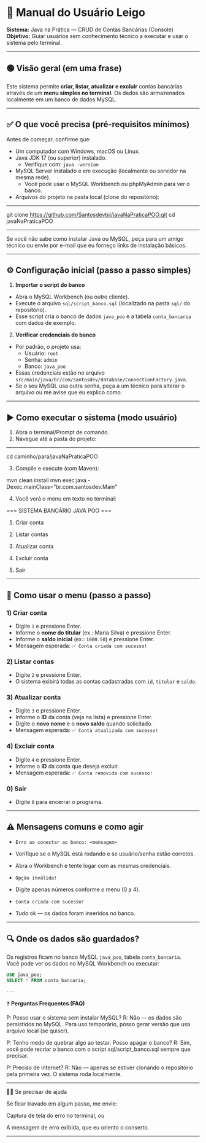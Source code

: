 # 📘 Manual do Usuário Leigo
**Sistema:** Java na Prática — CRUD de Contas Bancárias (Console)  
**Objetivo:** Guiar usuários sem conhecimento técnico a executar e usar o sistema pelo terminal.

---

## 🟢 Visão geral (em uma frase)
Este sistema permite **criar, listar, atualizar e excluir** contas bancárias através de um **menu simples no terminal**. Os dados são armazenados localmente em um banco de dados MySQL.

---

## ✅ O que você precisa (pré-requisitos mínimos)

Antes de começar, confirme que:

- Um computador com Windows, macOS ou Linux.
- Java JDK 17 (ou superior) instalado.
  - Verifique com: `java -version`
- MySQL Server instalado e em execução (localmente ou servidor na mesma rede).
  - Você pode usar o MySQL Workbench ou phpMyAdmin para ver o banco.
- Arquivos do projeto na pasta local (clone do repositório):

---

git clone https://github.com/Santosdevbjj/javaNaPraticaPOO.git cd javaNaPraticaPOO


---

Se você não sabe como instalar Java ou MySQL, peça para um amigo técnico ou envie por e-mail que eu forneço links de instalação básicos.

---

## ⚙️ Configuração inicial (passo a passo simples)

1. **Importar o script do banco**
 - Abra o MySQL Workbench (ou outro cliente).
 - Execute o arquivo `sql/script_banco.sql` (localizado na pasta `sql/` do repositório).
 - Esse script cria o banco de dados `java_poo` e a tabela `conta_bancaria` com dados de exemplo.

2. **Verificar credenciais do banco**
 - Por padrão, o projeto usa:
   - Usuário: `root`
   - Senha: `admin`
   - Banco: `java_poo`
 - Essas credenciais estão no arquivo `src/main/java/br/com/santosdev/database/ConnectionFactory.java`.
 - Se o seu MySQL usa outra senha, peça a um técnico para alterar o arquivo ou me avise que eu explico como.

---

## ▶️ Como executar o sistema (modo usuário)

1. Abra o terminal/Prompt de comando.
2. Navegue até a pasta do projeto:

---

cd caminho/para/javaNaPraticaPOO

3. Compile e execute (com Maven):

mvn clean install mvn exec:java -Dexec.mainClass="br.com.santosdev.Main"

4. Você verá o menu em texto no terminal:

=== SISTEMA BANCÁRIO JAVA POO ===

1. Criar conta


2. Listar contas


3. Atualizar conta


4. Excluir conta


5. Sair


---


## 📝 Como usar o menu (passo a passo)

### 1) Criar conta
- Digite `1` e pressione Enter.
- Informe o **nome do titular** (ex.: Maria Silva) e pressione Enter.
- Informe o **saldo inicial** (ex.: `1000.50`) e pressione Enter.
- Mensagem esperada: `✅ Conta criada com sucesso!`

### 2) Listar contas
- Digite `2` e pressione Enter.
- O sistema exibirá todas as contas cadastradas com `id`, `titular` e `saldo`.

### 3) Atualizar conta
- Digite `3` e pressione Enter.
- Informe o **ID** da conta (veja na lista) e pressione Enter.
- Digite o **novo nome** e o **novo saldo** quando solicitado.
- Mensagem esperada: `✅ Conta atualizada com sucesso!`

### 4) Excluir conta
- Digite `4` e pressione Enter.
- Informe o **ID** da conta que deseja excluir.
- Mensagem esperada: `✅ Conta removida com sucesso!`

### 0) Sair
- Digite `0` para encerrar o programa.

---

## ⚠️ Mensagens comuns e como agir

- `Erro ao conectar ao banco: <mensagem>`  
- Verifique se o MySQL está rodando e se usuário/senha estão corretos.
- Abra o Workbench e tente logar com as mesmas credenciais.

- `Opção inválida!`  
- Digite apenas números conforme o menu (0 a 4).

- `Conta criada com sucesso!`  
- Tudo ok — os dados foram inseridos no banco.

---

## 🔍 Onde os dados são guardados?
Os registros ficam no banco MySQL `java_poo`, tabela `conta_bancaria`.  
Você pode ver os dados no MySQL Workbench ou executar:
```sql
USE java_poo;
SELECT * FROM conta_bancaria;

---
```


❓ **Perguntas Frequentes (FAQ)**

P: Posso usar o sistema sem instalar MySQL?
R: Não — os dados são persistidos no MySQL. Para uso temporário, posso gerar versão que usa arquivo local (se quiser).

P: Tenho medo de quebrar algo ao testar. Posso apagar o banco?
R: Sim, você pode recriar o banco com o script sql/script_banco.sql sempre que precisar.

P: Preciso de internet?
R: Não — apenas se estiver clonando o repositório pela primeira vez. O sistema roda localmente.



---



👩‍💻 Se precisar de ajuda

Se ficar travado em algum passo, me envie:

Captura de tela do erro no terminal, ou

A mensagem de erro exibida, que eu oriento o conserto.


---

